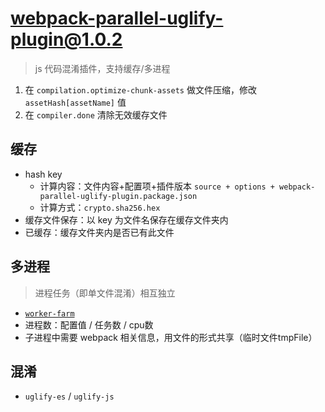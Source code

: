 # [webpack-parallel-uglify-plugin@1.0.2](git://github.com/gdborton/webpack-parallel-uglify-plugin)
> js 代码混淆插件，支持缓存/多进程

1. 在 `compilation.optimize-chunk-assets` 做文件压缩，修改 `assetHash[assetName]` 值
2. 在 `compiler.done` 清除无效缓存文件


## 缓存
- hash key
    - 计算内容：文件内容+配置项+插件版本 `source + options + webpack-parallel-uglify-plugin.package.json`
    - 计算方式：`crypto.sha256.hex`
- 缓存文件保存：以 key 为文件名保存在缓存文件夹内
- 已缓存：缓存文件夹内是否已有此文件


## 多进程
> 进程任务（即单文件混淆）相互独立

- [`worker-farm`](../back-end/worker-farm.html)
- 进程数：配置值 / 任务数 / cpu数
- 子进程中需要 webpack 相关信息，用文件的形式共享（临时文件tmpFile）


## 混淆
- `uglify-es` / `uglify-js`

